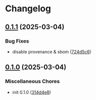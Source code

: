 # Changelog

## [0.1.1](https://github.com/neumayr/demo/compare/v0.1.0...v0.1.1) (2025-03-04)


### Bug Fixes

* disable provenance & sbom ([724d5c6](https://github.com/neumayr/demo/commit/724d5c6548b78a2194d1013bf899b9b43f29a7db))

## [0.1.0](https://github.com/neumayr/demo/compare/v0.1.0...v0.1.0) (2025-03-04)


### Miscellaneous Chores

* init 0.1.0 ([314d4e8](https://github.com/neumayr/demo/commit/314d4e84ca2727ce2a17177af1faa51daf95aaad))
